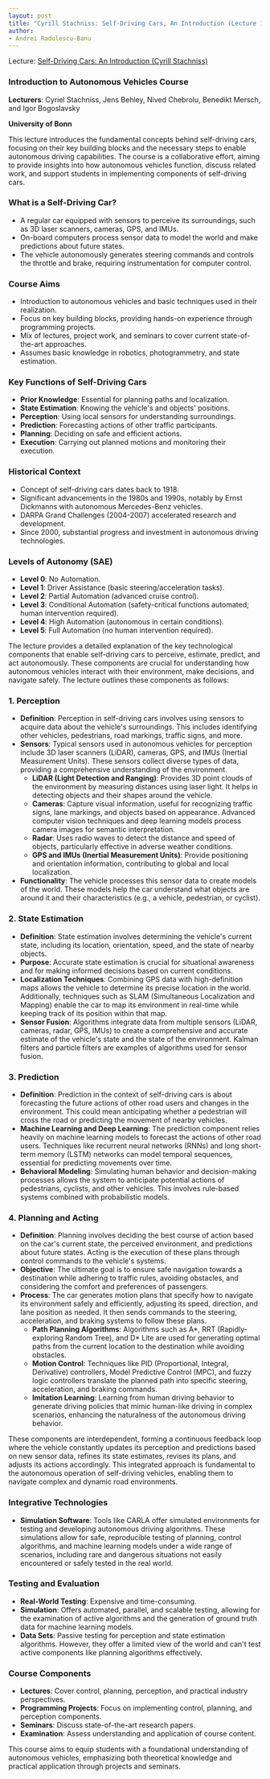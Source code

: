 ```yaml
---
layout: post
title: "Cyrill Stachniss: Self-Driving Cars, An Introduction (Lecture 1)"
author:
- Andrei Radulescu-Banu
---
```


Lecture: [Self-Driving Cars: An Introduction (Cyrill Stachniss)](https://www.youtube.com/watch?v=EBFlmHqgezM&list=PLgnQpQtFTOGQo2Z_ogbonywTg8jxCI9pD&index=1)

### Introduction to Autonomous Vehicles Course

**Lecturers**: Cyriel Stachniss, Jens Behley, Nived Chebrolu, Benedikt Mersch, and Igor Bogoslavsky

**University of Bonn**

This lecture introduces the fundamental concepts behind self-driving cars, focusing on their key building blocks and the necessary steps to enable autonomous driving capabilities. The course is a collaborative effort, aiming to provide insights into how autonomous vehicles function, discuss related work, and support students in implementing components of self-driving cars.

### What is a Self-Driving Car?

- A regular car equipped with sensors to perceive its surroundings, such as 3D laser scanners, cameras, GPS, and IMUs.
- On-board computers process sensor data to model the world and make predictions about future states.
- The vehicle autonomously generates steering commands and controls the throttle and brake, requiring instrumentation for computer control.

### Course Aims

- Introduction to autonomous vehicles and basic techniques used in their realization.
- Focus on key building blocks, providing hands-on experience through programming projects.
- Mix of lectures, project work, and seminars to cover current state-of-the-art approaches.
- Assumes basic knowledge in robotics, photogrammetry, and state estimation.

### Key Functions of Self-Driving Cars

- **Prior Knowledge**: Essential for planning paths and localization.
- **State Estimation**: Knowing the vehicle's and objects' positions.
- **Perception**: Using local sensors for understanding surroundings.
- **Prediction**: Forecasting actions of other traffic participants.
- **Planning**: Deciding on safe and efficient actions.
- **Execution**: Carrying out planned motions and monitoring their execution.

### Historical Context

- Concept of self-driving cars dates back to 1918.
- Significant advancements in the 1980s and 1990s, notably by Ernst Dickmanns with autonomous Mercedes-Benz vehicles.
- DARPA Grand Challenges (2004-2007) accelerated research and development.
- Since 2000, substantial progress and investment in autonomous driving technologies.

### Levels of Autonomy (SAE)

- **Level 0**: No Automation.
- **Level 1**: Driver Assistance (basic steering/acceleration tasks).
- **Level 2**: Partial Automation (advanced cruise control).
- **Level 3**: Conditional Automation (safety-critical functions automated; human intervention required).
- **Level 4**: High Automation (autonomous in certain conditions).
- **Level 5**: Full Automation (no human intervention required).

The lecture provides a detailed explanation of the key technological components that enable self-driving cars to perceive, estimate, predict, and act autonomously. These components are crucial for understanding how autonomous vehicles interact with their environment, make decisions, and navigate safely. The lecture outlines these components as follows:

### 1. **Perception**
- **Definition**: Perception in self-driving cars involves using sensors to acquire data about the vehicle's surroundings. This includes identifying other vehicles, pedestrians, road markings, traffic signs, and more.
- **Sensors**: Typical sensors used in autonomous vehicles for perception include 3D laser scanners (LiDAR), cameras, GPS, and IMUs (Inertial Measurement Units). These sensors collect diverse types of data, providing a comprehensive understanding of the environment.
  - **LiDAR (Light Detection and Ranging)**: Provides 3D point clouds of the environment by measuring distances using laser light. It helps in detecting objects and their shapes around the vehicle.
  - **Cameras**: Capture visual information, useful for recognizing traffic signs, lane markings, and objects based on appearance. Advanced computer vision techniques and deep learning models process camera images for semantic interpretation.
  - **Radar**: Uses radio waves to detect the distance and speed of objects, particularly effective in adverse weather conditions.
  - **GPS and IMUs (Inertial Measurement Units)**: Provide positioning and orientation information, contributing to global and local localization.
- **Functionality**: The vehicle processes this sensor data to create models of the world. These models help the car understand what objects are around it and their characteristics (e.g., a vehicle, pedestrian, or cyclist).

### 2. **State Estimation**
- **Definition**: State estimation involves determining the vehicle's current state, including its location, orientation, speed, and the state of nearby objects.
- **Purpose**: Accurate state estimation is crucial for situational awareness and for making informed decisions based on current conditions.
- **Localization Techniques**: Combining GPS data with high-definition maps allows the vehicle to determine its precise location in the world. Additionally, techniques such as SLAM (Simultaneous Localization and Mapping) enable the car to map its environment in real-time while keeping track of its position within that map.
- **Sensor Fusion**: Algorithms integrate data from multiple sensors (LiDAR, cameras, radar, GPS, IMUs) to create a comprehensive and accurate estimate of the vehicle's state and the state of the environment. Kalman filters and particle filters are examples of algorithms used for sensor fusion.

### 3. **Prediction**
- **Definition**: Prediction in the context of self-driving cars is about forecasting the future actions of other road users and changes in the environment. This could mean anticipating whether a pedestrian will cross the road or predicting the movement of nearby vehicles.
- **Machine Learning and Deep Learning**: The prediction component relies heavily on machine learning models to forecast the actions of other road users. Techniques like recurrent neural networks (RNNs) and long short-term memory (LSTM) networks can model temporal sequences, essential for predicting movements over time.
- **Behavioral Modeling**: Simulating human behavior and decision-making processes allows the system to anticipate potential actions of pedestrians, cyclists, and other vehicles. This involves rule-based systems combined with probabilistic models.

### 4. **Planning and Acting**
- **Definition**: Planning involves deciding the best course of action based on the car's current state, the perceived environment, and predictions about future states. Acting is the execution of these plans through control commands to the vehicle's systems.
- **Objective**: The ultimate goal is to ensure safe navigation towards a destination while adhering to traffic rules, avoiding obstacles, and considering the comfort and preferences of passengers.
- **Process**: The car generates motion plans that specify how to navigate its environment safely and efficiently, adjusting its speed, direction, and lane position as needed. It then sends commands to the steering, acceleration, and braking systems to follow these plans.
  - **Path Planning Algorithms**: Algorithms such as A*, RRT (Rapidly-exploring Random Tree), and D* Lite are used for generating optimal paths from the current location to the destination while avoiding obstacles.
  - **Motion Control**: Techniques like PID (Proportional, Integral, Derivative) controllers, Model Predictive Control (MPC), and fuzzy logic controllers translate the planned path into specific steering, acceleration, and braking commands.
  - **Imitation Learning**: Learning from human driving behavior to generate driving policies that mimic human-like driving in complex scenarios, enhancing the naturalness of the autonomous driving behavior.

These components are interdependent, forming a continuous feedback loop where the vehicle constantly updates its perception and predictions based on new sensor data, refines its state estimates, revises its plans, and adjusts its actions accordingly. This integrated approach is fundamental to the autonomous operation of self-driving vehicles, enabling them to navigate complex and dynamic road environments.

### Integrative Technologies
- **Simulation Software**: Tools like CARLA offer simulated environments for testing and developing autonomous driving algorithms. These simulations allow for safe, reproducible testing of planning, control algorithms, and machine learning models under a wide range of scenarios, including rare and dangerous situations not easily encountered or safely tested in the real world.

### Testing and Evaluation

- **Real-World Testing**: Expensive and time-consuming.
- **Simulation**: Offers automated, parallel, and scalable testing, allowing for the examination of active algorithms and the generation of ground truth data for machine learning models.
- **Data Sets**: Passive testing for perception and state estimation algorithms. However, they offer a limited view of the world and can't test active components like planning algorithms effectively.

### Course Components

- **Lectures**: Cover control, planning, perception, and practical industry perspectives.
- **Programming Projects**: Focus on implementing control, planning, and perception components.
- **Seminars**: Discuss state-of-the-art research papers.
- **Examination**: Assess understanding and application of course content.

This course aims to equip students with a foundational understanding of autonomous vehicles, emphasizing both theoretical knowledge and practical application through projects and seminars.